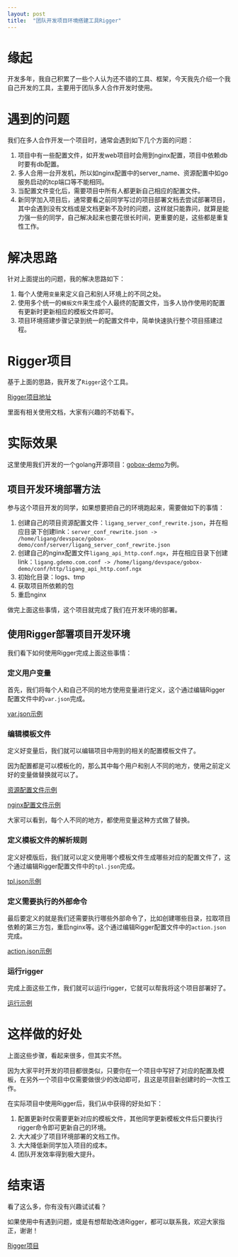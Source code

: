 ```yaml
---
layout: post
title:  "团队开发项目环境搭建工具Rigger"
---
```


# 缘起

开发多年，我自己积累了一些个人认为还不错的工具、框架，今天我先介绍一个我自己开发的工具，主要用于团队多人合作开发时使用。

# 遇到的问题

我们在多人合作开发一个项目时，通常会遇到如下几个方面的问题：

1. 项目中有一些配置文件，如开发web项目时会用到nginx配置，项目中依赖db时要有db配置。
1. 多人合用一台开发机，所以如nginx配置中的server_name、资源配置中如go服务启动的tcp端口等不能相同。
1. 当配置文件变化后，需要项目中所有人都更新自己相应的配置文件。
1. 新同学加入项目后，通常要看之前同学写过的项目部署文档去尝试部署项目，其中会遇到没有文档或是文档更新不及时的问题，这样就只能靠问，就算是能力强一些的同学，自己解决起来也要花很长时间，更重要的是，这些都是重复性工作。

# 解决思路

针对上面提出的问题，我的解决思路如下：

1. 每个人使用`变量`来定义自己和别人环境上的不同之处。
1. 使用多个统一的`模板文件`来生成个人最终的配置文件，当多人协作使用的配置有更新时更新相应的模板文件即可。
1. 项目环境搭建步骤记录到统一的配置文件中，简单快速执行整个项目搭建过程。

# Rigger项目

基于上面的思路，我开发了`Rigger`这个工具。

[Rigger项目地址](https://github.com/ligang1109/rigger)

里面有相关使用文档，大家有兴趣的不妨看下。

# 实际效果

这里使用我们开发的一个golang开源项目：[gobox-demo](https://github.com/goinbox/gobox-demo)为例。

## 项目开发环境部署方法

参与这个项目开发的同学，如果想要把自己的环境跑起来，需要做如下的事情：

1. 创建自己的项目资源配置文件：`ligang_server_conf_rewrite.json`，并在相应目录下创建link：`server_conf_rewrite.json -> /home/ligang/devspace/gobox-demo/conf/server/ligang_server_conf_rewrite.json`
1. 创建自己的nginx配置文件`ligang_api_http.conf.ngx`，并在相应目录下创建link：`ligang.gdemo.com.conf -> /home/ligang/devspace/gobox-demo/conf/http/ligang_api_http.conf.ngx`
1. 初始化目录：logs、tmp
1. 获取项目所依赖的包
1. 重启nginx

做完上面这些事情，这个项目就完成了我们在开发环境的部署。

## 使用Rigger部署项目开发环境

我们看下如何使用Rigger完成上面这些事情：

### 定义用户变量

首先，我们将每个人和自己不同的地方使用变量进行定义，这个通过编辑Rigger配置文件中的`var.json`完成。

[var.json示例](https://github.com/goinbox/gobox-demo/blob/master/conf/rigger/var.json)

### 编辑模板文件

定义好变量后，我们就可以编辑项目中用到的相关的配置模板文件了。

因为配置都是可以模板化的，那么其中每个用户和别人不同的地方，使用之前定义好的变量做替换就可以了。

[资源配置文件示例](https://github.com/goinbox/gobox-demo/blob/master/conf/rigger/tpl/tpl_server_conf_rewrite.json)

[nginx配置文件示例](https://github.com/goinbox/gobox-demo/blob/master/conf/rigger/tpl/tpl_api_http.conf.ngx)

大家可以看到，每个人不同的地方，都使用变量这种方式做了替换。

### 定义模板文件的解析规则

定义好模版后，我们就可以定义使用哪个模板文件生成哪些对应的配置文件了，这个通过编辑Rigger配置文件中的`tpl.json`完成。

[tpl.json示例](https://github.com/goinbox/gobox-demo/blob/master/conf/rigger/tpl.json)

### 定义需要执行的外部命令

最后要定义的就是我们还需要执行哪些外部命令了，比如创建哪些目录，拉取项目依赖的第三方包，重启nginx等。这个通过编辑Rigger配置文件中的`action.json`完成。

[action.json示例](https://github.com/goinbox/gobox-demo/blob/master/conf/rigger/action.json)

### 运行rigger

完成上面这些工作，我们就可以运行rigger，它就可以帮我将这个项目部署好了。

[运行示例](https://github.com/goinbox/gobox-demo/blob/master/init.sh)

# 这样做的好处

上面这些步骤，看起来很多，但其实不然。

因为大家平时开发的项目都很类似，只要你在一个项目中写好了对应的配置及模板，在另外一个项目中仅需要做很少的改动即可，且这是项目新创建时的一次性工作。

在实际项目中使用Rigger后，我们从中获得的好处如下：

1. 配置更新时仅需要更新对应的模板文件，其他同学更新模板文件后只要执行rigger命令即可更新自己的环境。
1. 大大减少了项目环境部署的文档工作。
1. 大大降低新同学加入项目的成本。
1. 团队开发效率得到极大提升。

# 结束语

看了这么多，你有没有兴趣试试看？

如果使用中有遇到问题，或是有想帮助改进Rigger，都可以联系我，欢迎大家指正，谢谢！

[Rigger项目](https://github.com/ligang1109/rigger)
